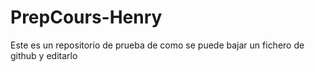 # PrepCours-Henry
Este es un repositorio de prueba de como se puede bajar un fichero de github y editarlo 
